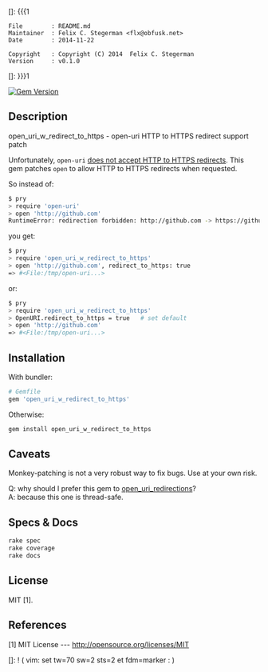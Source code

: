 []: {{{1

    File        : README.md
    Maintainer  : Felix C. Stegerman <flx@obfusk.net>
    Date        : 2014-11-22

    Copyright   : Copyright (C) 2014  Felix C. Stegerman
    Version     : v0.1.0

[]: }}}1

[![Gem Version](https://badge.fury.io/rb/open_uri_w_redirect_to_https.png)](https://rubygems.org/gems/open_uri_w_redirect_to_https)

## Description

  open_uri_w_redirect_to_https - open-uri HTTP to HTTPS redirect support patch

  Unfortunately, `open-uri` [does not accept HTTP to HTTPS
  redirects](https://bugs.ruby-lang.org/issues/3719).  This gem
  patches `open` to allow HTTP to HTTPS redirects when requested.

  So instead of:

```bash
$ pry
> require 'open-uri'
> open 'http://github.com'
RuntimeError: redirection forbidden: http://github.com -> https://github.com/
```

  you get:

```bash
$ pry
> require 'open_uri_w_redirect_to_https'
> open 'http://github.com', redirect_to_https: true
=> #<File:/tmp/open-uri...>
```

  or:

```bash
$ pry
> require 'open_uri_w_redirect_to_https'
> OpenURI.redirect_to_https = true   # set default
> open 'http://github.com'
=> #<File:/tmp/open-uri...>
```

## Installation

With bundler:

```ruby
# Gemfile
gem 'open_uri_w_redirect_to_https'
```

Otherwise:

```bash
gem install open_uri_w_redirect_to_https
```

## Caveats

  Monkey-patching is not a very robust way to fix bugs.  Use at your
  own risk.

  Q: why should I prefer this gem to
  [open_uri_redirections](https://github.com/jaimeiniesta/open_uri_redirections)?
  <br/>
  A: because this one is thread-safe.

## Specs & Docs

```bash
rake spec
rake coverage
rake docs
```

## License

  MIT [1].

## References

  [1] MIT License
  --- http://opensource.org/licenses/MIT

[]: ! ( vim: set tw=70 sw=2 sts=2 et fdm=marker : )
